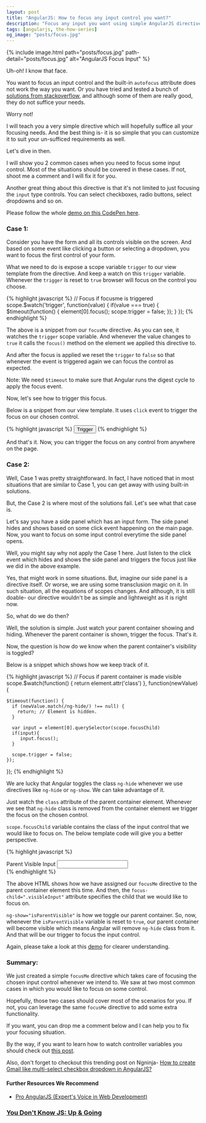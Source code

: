 ```yaml
---
layout: post
title: "AngularJS: How to focus any input control you want?"
description: "Focus any input you want using simple AngularJS directive. Trigger focus through click event. Or focus any input when it becomes visible."
tags: [angularjs, the-how-series]
og_image: "posts/focus.jpg"
---
```


{% include image.html path="posts/focus.jpg" path-detail="posts/focus.jpg" alt="AngularJS Focus Input" %}


Uh-oh! I know that face.

You want to focus an input control and the built-in `autofocus` attribute does not work the way you want. Or you have tried and tested a bunch of [solutions from stackoverflow](https://stackoverflow.com/questions/25596399/set-element-focus-in-angular-way), and although some of them are really good, they do not suffice your needs.

Worry not!

I will teach you a very simple directive which will hopefully suffice all your focusing needs. And the best thing is- it is so simple that you can customize it to suit your un-sufficed requirements as well.

Let's dive in then.

I will show you 2 common cases when you need to focus some input control. Most of the situations should be covered in these cases. If not, shoot me a comment and I will fix it for you.

Another great thing about this directive is that it's not limited to just focusing the `input` type controls. You can select checkboxes, radio buttons, select dropdowns and so on.

Please follow the whole [demo on this CodePen here](https://codepen.io/sharduul/pen/QMeWob).

### Case 1:

Consider you have the form and all its controls visible on the screen. And based on some event like clicking a button or selecting a dropdown, you want to focus the first control of your form.

What we need to do is expose a scope variable `trigger` to our view template from the directive. And keep a watch on this `trigger` variable. Whenever the `trigger` is reset to `true` browser will focus on the control you choose.

{% highlight javascript %}
// Focus if focusme is triggered
scope.$watch('trigger', function(value) {
    if(value === true) { 
        $timeout(function() {
            element[0].focus();
            scope.trigger = false;
        });
    }
});
{% endhighlight %}

The above is a snippet from our `focusMe` directive. As you can see, it watches the `trigger` scope variable. And whenever the value changes to `true` it calls the `focus()` method on the element we applied this directive to. 

And after the focus is applied we reset the `trigger` to `false` so that whenever the event is triggered again we can focus the control as expected.

Note: We need `$timeout` to make sure that Angular runs the digest cycle to apply the focus event.

Now, let's see how to trigger this focus.

Below is a snippet from our view template. It uses `click` event to trigger the focus on our chosen control.

{% highlight javascript %}
<button class="btn btn-primary" ng-click="focusTriggerInput=true">Trigger</button>
{% endhighlight %}

And that's it. Now, you can trigger the focus on any control from anywhere on the page.

### Case 2:

Well, Case 1 was pretty straightforward. In fact, I have noticed that in most situations that are similar to Case 1, you can get away with using built-in solutions.

But, the Case 2 is where most of the solutions fail. Let's see what that case is.

Let's say you have a side panel which has an input form. The side panel hides and shows based on some click event happening on the main page. Now, you want to focus on some input control everytime the side panel opens.

Well, you might say why not apply the Case 1 here. Just listen to the click event which hides and shows the side panel and triggers the focus just like we did in the above example.

Yes, that might work in some situations. But, imagine our side panel is a directive itself. Or worse, we are using some transclusion magic on it. In such situation, all the equations of scopes changes. And although, it is still doable- our directive wouldn't be as simple and lightweight as it is right now.

So, what do we do then?

Well, the solution is simple. Just watch your parent container showing and hiding. Whenever the parent container is shown, trigger the focus. That's it.

Now, the question is how do we know when the parent container's visibility is toggled?

Below is a snippet which shows how we keep track of it.

{% highlight javascript %}
// Focus if parent container is made visible
scope.$watch(function() { return element.attr('class') }, function(newValue) {
    
    $timeout(function() {
      if (newValue.match(/ng-hide/) !== null) {
        return; // Element is hidden.
      } 
      
      var input = element[0].querySelector(scope.focusChild)
      if(input){
         input.focus();
      }
      
      scope.trigger = false;
    });
});
{% endhighlight %}

We are lucky that Angular toggles the class `ng-hide` whenever we use directives like `ng-hide` or `ng-show`. We can take advantage of it.

Just watch the `class` attribute of the parent container element. Whenever we see that `ng-hide` class is removed from the container element we trigger the focus on the chosen control.

`scope.focusChild` variable contains the class of the input control that we would like to focus on. The below template code will give you a better perspective.

{% highlight javascript %}
<div class="form-group parent" focus-me focus-child=".visibleInput" ng-show="isParentVisible">
  <label class="caption" for="visibleInput">Parent Visible Input</label>
  <input type="text" id="visibleInput" name="visibleInput" class="visibleInput" 
         ng-model="visibleInput" />
</div>
{% endhighlight %}

The above HTML shows how we have assigned our `focusMe` directive to the parent container element this time. And then, the `focus-child=".visibleInput"` attribute specifies the child that we would like to focus on.

`ng-show="isParentVisible"` is how we toggle our parent container. So, now, whenever the `isParentVisible` variable is reset to `true`, our parent container will become visible which means Angular will remove `ng-hide` class from it. And that will be our trigger to focus the input control.

Again, please take a look at this [demo](https://codepen.io/sharduul/pen/QMeWob) for clearer understanding.


### Summary:

We just created a simple `focusMe` directive which takes care of focusing the chosen input control whenever we intend to. We saw at two most common cases in which you would like to focus on some control.

Hopefully, those two cases should cover most of the scenarios for you. If not, you can leverage the same `focusMe` directive to add some extra functionality.

If you want, you can drop me a comment below and I can help you to fix your focusing situation.

By the way, if you want to learn how to watch controller variables you should check out [this post](http://ngninja.com/posts/watch-controller-properties-in-angularjs).

Also, don't forget to checkout this trending post on Ngninja- [How to create Gmail like multi-select checkbox dropdown in AngularJS?](http://ngninja.com/posts/angular-gmail-multi-select-control)


#### Further Resources We Recommend

- [Pro AngularJS (Expert's Voice in Web Development)](https://amzn.to/36F6N8v)
### [You Don't Know JS: Up & Going](https://amzn.to/2u8YuVt)
